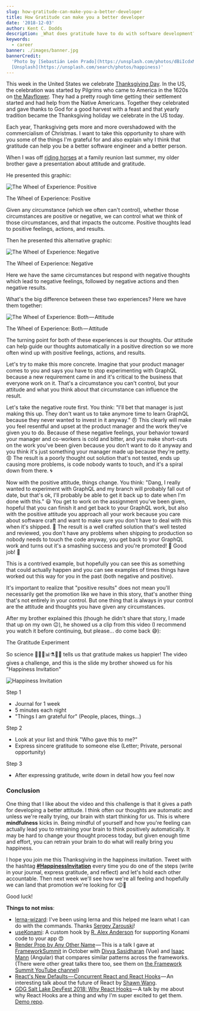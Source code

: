```yaml
---
slug: how-gratitude-can-make-you-a-better-developer
title: How Gratitude can make you a better developer
date: '2018-12-03'
author: Kent C. Dodds
description: _What does gratitude have to do with software development?_
keywords:
  - career
banner: ./images/banner.jpg
bannerCredit:
  'Photo by [Sebastián León Prado](https://unsplash.com/photos/dBiIcdxMWfE) on
  [Unsplash](https://unsplash.com/search/photos/happiness)'
---
```


This week in the United States we celebrate
[Thanksgiving Day](https://en.wikipedia.org/wiki/Thanksgiving). In the US, the
celebration was started by Pilgrims who came to America in the 1620s on
[the Mayflower](https://en.wikipedia.org/wiki/Mayflower). They had a pretty
rough time getting their settlement started and had help from the Native
Americans. Together they celebrated and gave thanks to God for a good harvest
with a feast and that yearly tradition became the Thanksgiving holiday we
celebrate in the US today.

Each year, Thanksgiving gets more and more overshadowed with the commercialism
of Christmas. I want to take this opportunity to share with you some of the
things I'm grateful for and also explain why I think that gratitude can help you
be a better software engineer and a better person.

When I was off
[riding horses](https://twitter.com/kentcdodds/status/1043644565041819648) at a
family reunion last summer, my older brother gave a presentation about attitude
and gratitude.

He presented this graphic:

![The Wheel of Experience: Positive](./images/0.png)

<figcaption>The Wheel of Experience: Positive</figcaption>

Given any circumstance (which we often can't control), whether those
circumstances are positive or negative, we can control what we think of those
circumstances, and that impacts the outcome. Positive thoughts lead to positive
feelings, actions, and results.

Then he presented this alternative graphic:

![The Wheel of Experience: Negative](./images/1.png)

<figcaption>The Wheel of Experience: Negative</figcaption>

Here we have the same circumstances but respond with negative thoughts which
lead to negative feelings, followed by negative actions and then negative
results.

What's the big difference between these two experiences? Here we have them
together:

![The Wheel of Experience: Both — Attitude](./images/2.png)

<figcaption>The Wheel of Experience: Both — Attitude</figcaption>

The turning point for both of these experiences is our thoughts. Our attitude
can help guide our thoughts automatically in a positive direction so we more
often wind up with positive feelings, actions, and results.

Let's try to make this more concrete. Imagine that your product manager comes to
you and says you have to stop experimenting with GraphQL because a new
requirement came in and it's critical to the business that everyone work on it.
That's a circumstance you can't control, but your attitude and what you think
about that circumstance can influence the result.

Let's take the negative route first. You think: "I'll bet that manager is just
making this up. They don't want us to take anymore time to learn GraphQL because
they never wanted to invest in it anyway." 😠 This clearly will make you feel
resentful and upset at the product manager and the work they've given you to do.
Because of these negative feelings, your behavior toward your manager and
co-workers is cold and bitter, and you make short-cuts on the work you've been
given because you don't want to do it anyway and you think it's just something
your manager made up because they're petty. 😡 The result is a poorly thought
out solution that's not tested, ends up causing more problems, is code nobody
wants to touch, and it's a spiral down from there. 🌀

Now with the positive attitude, things change. You think: "Dang, I really wanted
to experiment with GraphQL and my branch will probably fall out of date, but
that's ok, I'll probably be able to get it back up to date when I'm done with
this." 😃 You get to work on the assignment you've been given, hopeful that you
can finish it and get back to your GraphQL work, but also with the positive
attitude you approach all your work because you care about software craft and
want to make sure you don't have to deal with this when it's shipped. 🚢 The
result is a well crafted solution that's well tested and reviewed, you don't
have any problems when shipping to production so nobody needs to touch the code
anyway, you get back to your GraphQL work and turns out it's a smashing success
and you're promoted! 🥇 Good job! 👏

This is a contrived example, but hopefully you can see this as something that
could actually happen and you can see examples of times things have worked out
this way for you in the past (both negative and positive).

It's important to realize that "positive results" does not mean you'll
necessarily get the promotion like we have in this story, that's another thing
that's not entirely in your control. But one thing that is always in your
control are the attitude and thoughts you have given any circumstances.

After my brother explained this (though he didn't share that story, I made that
up on my own 😉), he showed us a clip from this video (I recommend you watch it
before continuing, but please... do come back 😅):

<figcaption>The Gratitude Experiment</figcaption>

So science 👩‍🔬🔬📊⚗️👨‍🔬 tells us that gratitude makes us happier! The video gives
a challenge, and this is the slide my brother showed us for his "Happiness
Invitation"

![Happiness Invitation](./images/3.png)

Step 1

- Journal for 1 week
- 5 minutes each night
- "Things I am grateful for" (People, places, things...)

Step 2

- Look at your list and think "Who gave this to me?"
- Express sincere gratitude to someone else (Letter; Private, personal
  opportunity)

Step 3

- After expressing gratitude, write down in detail how you feel now

### Conclusion

One thing that I like about the video and this challenge is that it gives a path
for developing a better attitude. I think often our thoughts are automatic and
unless we're really trying, our brain with start thinking for us. This is where
**mindfulness** kicks in. Being mindful of yourself and how you're feeling can
actually lead you to retraining your brain to think positively automatically. It
may be hard to change your thought process today, but given enough time and
effort, you can retrain your brain to do what will really bring you happiness.

I hope you join me this Thanksgiving in the happiness invitation. Tweet with the
hashtag
[**#HappinessInvitation**](https://twitter.com/hashtag/HappinessInvitation)
every time you do one of the steps (write in your journal, express gratitude,
and reflect) and let's hold each other accountable. Then next week we'll see how
we're all feeling and hopefully we can land that promotion we're looking for
😉🥇

Good luck!

**Things to not miss**:

- [lerna-wizard](https://github.com/szarouski/lerna-wizard): I've been using
  lerna and this helped me learn what I can do with the commands. Thanks
  [Sergey Zarouski](https://twitter.com/webuniverseio)!
- [useKonami](https://github.com/alexanderson1993/react-konami-hook): A custom
  hook by [R. Alex Anderson](https://twitter.com/ralex1993) for supporting
  Konami code to your app 😍
- [Render Prop by Any Other Name](https://www.youtube.com/watch?v=pjDOJdMM2eg&list=PLV5CVI1eNcJgNqzNwcs4UKrlJdhfDjshf) — This
  is a talk I gave at [FrameworkSummit](https://twitter.com/FrameworkSummit) in
  October with [Divya Sasidharan](https://twitter.com/ShortDiv) (Vue) and
  [Isaac Mann](https://twitter.com/MannIsaac) (Angular) that compares similar
  patterns across the frameworks. (There were other great talks there too, see
  them on
  [the Framework Summit YouTube channel](https://www.youtube.com/channel/UCUTZdTjqY9ypGfpYWvSHC2w))
- [React's New Defaults — Concurrent React and React Hooks](https://www.youtube.com/watch?v=vhWaMPQhMLQ) — An
  interesting talk about the future of React by
  [Shawn Wang](https://twitter.com/swyx).
- [GDG Salt Lake DevFest 2018: Why React Hooks](https://www.youtube.com/watch?v=zWsZcBiwgVE&list=PLV5CVI1eNcJgNqzNwcs4UKrlJdhfDjshf) — A
  talk by me about why React Hooks are a thing and why I'm super excited to get
  them. [Demo repo](https://github.com/kentcdodds/gdg-devfest-2018-react).

